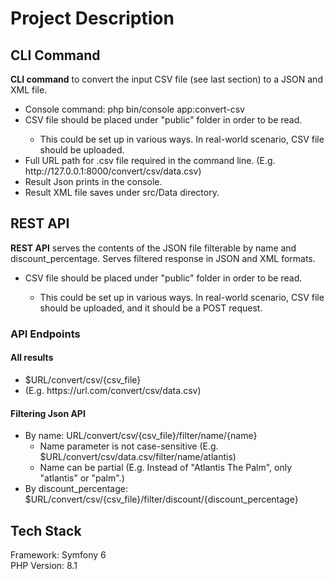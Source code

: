 # Project Description

## CLI Command
<b>CLI command</b> to convert the input CSV file (see last section) to a JSON and XML file.
<ul>
<li>Console command: php bin/console app:convert-csv</li>
<li>CSV file should be placed under "public" folder in order to be read.</li>
<ul>
<li>This could be set up in various ways. In real-world scenario, CSV file should be uploaded.</li>
</ul>
<li>Full URL path for .csv file required in the command line. (E.g. http://127.0.0.1:8000/convert/csv/data.csv)</li>
<li>Result Json prints in the console.</li>
<li>Result XML file saves under src/Data directory.</li>
</ul>

## REST API
<b>REST API</b> serves the contents of the JSON file filterable by name and
discount_percentage. Serves filtered response in JSON and XML formats.
<ul>
<li>CSV file should be placed under "public" folder in order to be read.</li>
<ul>
<li>This could be set up in various ways. In real-world scenario, CSV file should be uploaded, and it should be a POST request.</li>
</ul>
</ul>

### API Endpoints

#### All results
<ul>
<li>$URL/convert/csv/{csv_file}</li>
<li>(E.g. https://url.com/convert/csv/data.csv)</li>
</ul>

#### Filtering Json API
<ul>
<li>By name: URL/convert/csv/{csv_file}/filter/name/{name}
<ul>
<li>Name parameter is not case-sensitive (E.g. $URL/convert/csv/data.csv/filter/name/atlantis)</li>
<li>Name can be partial (E.g. Instead of "Atlantis The Palm", only "atlantis" or "palm".)</li>
</ul>
</li>
<li>By discount_percentage: $URL/convert/csv/{csv_file}/filter/discount/{discount_percentage}</li>
</ul>

## Tech Stack
Framework: Symfony 6 <br />
PHP Version: 8.1